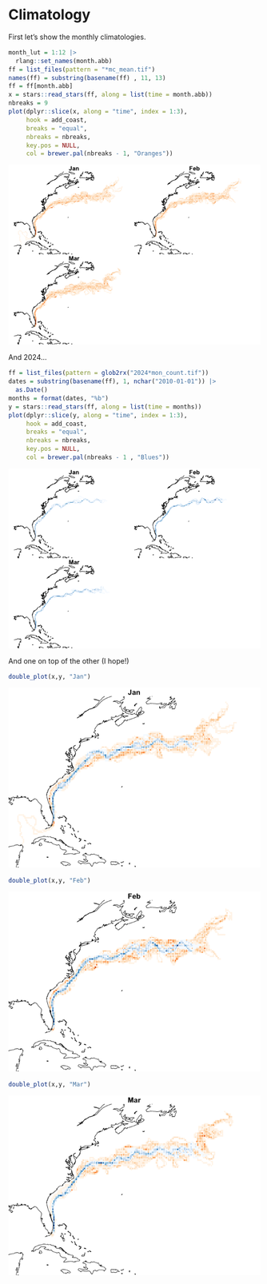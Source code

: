 Climatology
================

First let’s show the monthly climatologies.

``` r
month_lut = 1:12 |>
  rlang::set_names(month.abb)
ff = list_files(pattern = "*mc_mean.tif")
names(ff) = substring(basename(ff) , 11, 13)
ff = ff[month.abb]
x = stars::read_stars(ff, along = list(time = month.abb))
nbreaks = 9
plot(dplyr::slice(x, along = "time", index = 1:3), 
     hook = add_coast,
     breaks = "equal",
     nbreaks = nbreaks,
     key.pos = NULL,
     col = brewer.pal(nbreaks - 1, "Oranges"))
```

![](Climatology-oisst_files/figure-gfm/unnamed-chunk-1-1.png)<!-- -->

And 2024…

``` r
ff = list_files(pattern = glob2rx("2024*mon_count.tif"))
dates = substring(basename(ff), 1, nchar("2010-01-01")) |>
  as.Date()
months = format(dates, "%b")
y = stars::read_stars(ff, along = list(time = months))
plot(dplyr::slice(y, along = "time", index = 1:3), 
     hook = add_coast,
     breaks = "equal",
     nbreaks = nbreaks,
     key.pos = NULL,
     col = brewer.pal(nbreaks - 1 , "Blues"))
```

![](Climatology-oisst_files/figure-gfm/unnamed-chunk-2-1.png)<!-- -->

And one on top of the other (I hope!)

``` r
double_plot(x,y, "Jan")
```

![](Climatology-oisst_files/figure-gfm/unnamed-chunk-3-1.png)<!-- -->

``` r
double_plot(x,y, "Feb")
```

![](Climatology-oisst_files/figure-gfm/unnamed-chunk-4-1.png)<!-- -->

``` r
double_plot(x,y, "Mar")
```

![](Climatology-oisst_files/figure-gfm/unnamed-chunk-5-1.png)<!-- -->
